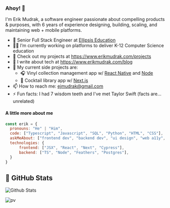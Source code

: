 ### Ahoy! 👋
I'm Erik Mudrak, a software engineer passionate about compelling products & purposes, with 6 years of experience designing, building, scaling, and maintaining web + mobile platforms.

- 💼 Senior Full Stack Engineer at [Ellipsis Education](https://ellipsiseducation.com/)
- 👨‍💻 I’m currently working on platforms to deliver K-12 Computer Science education
- 📱 Check out my projects at https://www.erikmudrak.com/projects
- 📝 I write about tech at https://www.erikmudrak.com/blog
- 🔨 My current side projects are:
  - 🎧 Vinyl collection management app w/ [React Native](https://github.com/ejmudrak/groovebase-mobile) and [Node](https://github.com/ejmudrak/groovebase-api)
  - 🍹 Cocktail library app w/ [Next.js](https://github.com/ejmudrak/nexttails)
- 📫 How to reach me: ejmudrak@gmail.com
- ⚡ Fun facts: I had 7 wisdom teeth and I've met Taylor Swift (facts are... unrelated)

#### A little more about me
```javascript
const erik = {
  pronouns: "He" | "Him",
  code: ["Typescript", "Javascript", "SQL", "Python", "HTML", "CSS"],
  askMeAbout: ["frontend dev", "backend dev", "ui design", "web a11y", "usability testing"],
  technologies: {
      frontend: ["JSX", "React", "Next", "Cypress"],
      backend: ["TS", "Node", "Feathers", "Postgres"],
  }
}
```

## :pencil: GitHub Stats

![Github Stats](https://github-readme-stats-alpha-ivory.vercel.app/api?username=ejmudrak&show_icons=true&hide_border=true&theme=vue-dark&count_private=true)

<!-- <img align="left" src="https://github-readme-stats-alpha-ivory.vercel.app/api/top-langs/?username=ejmudrak&theme=vue-dark" alt="Erik's Languages Used" /> -->

![pv](https://pageview.vercel.app/?github_user=ejmudrak)
